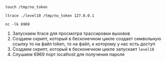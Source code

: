 `touch /tmp/no_token`

`ltrace ./level10 /tmp/no_token 127.0.0.1`

`nc -lk 6969`

1) Запускаем ltrace для просмотра трассировки вызовов
2) Создаем  скрипт, который в бесконечном цикле создает символьную ссылку то на файл token, то на файл, к которому у нас есть доступ
3) Создаем  скрипт, который в бесконечном цикле запускает `level10`
4) Слушаем 6969 порт localhost для получения пароля